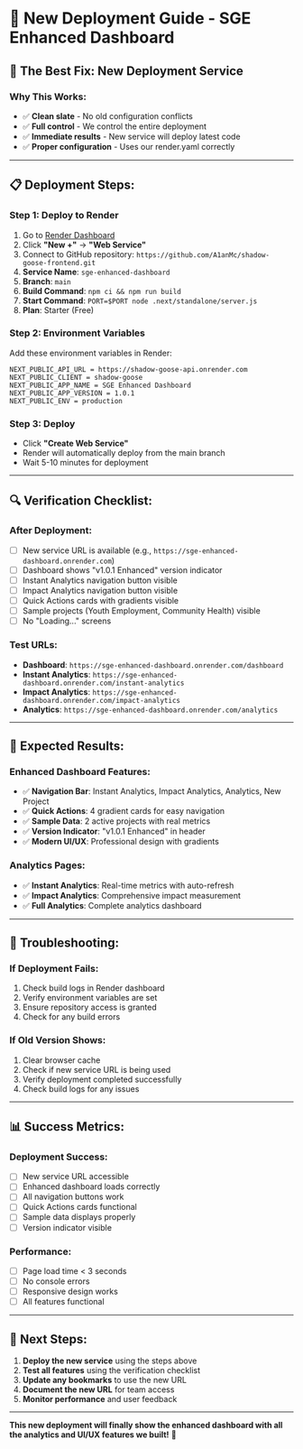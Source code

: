 # 🚀 New Deployment Guide - SGE Enhanced Dashboard

## 🎯 **The Best Fix: New Deployment Service**

### **Why This Works:**

- ✅ **Clean slate** - No old configuration conflicts
- ✅ **Full control** - We control the entire deployment
- ✅ **Immediate results** - New service will deploy latest code
- ✅ **Proper configuration** - Uses our render.yaml correctly

---

## 📋 **Deployment Steps:**

### **Step 1: Deploy to Render**

1. Go to [Render Dashboard](https://dashboard.render.com)
2. Click **"New +"** → **"Web Service"**
3. Connect to GitHub repository: `https://github.com/A1anMc/shadow-goose-frontend.git`
4. **Service Name**: `sge-enhanced-dashboard`
5. **Branch**: `main`
6. **Build Command**: `npm ci && npm run build`
7. **Start Command**: `PORT=$PORT node .next/standalone/server.js`
8. **Plan**: Starter (Free)

### **Step 2: Environment Variables**

Add these environment variables in Render:

```
NEXT_PUBLIC_API_URL = https://shadow-goose-api.onrender.com
NEXT_PUBLIC_CLIENT = shadow-goose
NEXT_PUBLIC_APP_NAME = SGE Enhanced Dashboard
NEXT_PUBLIC_APP_VERSION = 1.0.1
NEXT_PUBLIC_ENV = production
```

### **Step 3: Deploy**

- Click **"Create Web Service"**
- Render will automatically deploy from the main branch
- Wait 5-10 minutes for deployment

---

## 🔍 **Verification Checklist:**

### **After Deployment:**

- [ ] New service URL is available (e.g., `https://sge-enhanced-dashboard.onrender.com`)
- [ ] Dashboard shows "v1.0.1 Enhanced" version indicator
- [ ] Instant Analytics navigation button visible
- [ ] Impact Analytics navigation button visible
- [ ] Quick Actions cards with gradients visible
- [ ] Sample projects (Youth Employment, Community Health) visible
- [ ] No "Loading..." screens

### **Test URLs:**

- **Dashboard**: `https://sge-enhanced-dashboard.onrender.com/dashboard`
- **Instant Analytics**: `https://sge-enhanced-dashboard.onrender.com/instant-analytics`
- **Impact Analytics**: `https://sge-enhanced-dashboard.onrender.com/impact-analytics`
- **Analytics**: `https://sge-enhanced-dashboard.onrender.com/analytics`

---

## 🎉 **Expected Results:**

### **Enhanced Dashboard Features:**

- ✅ **Navigation Bar**: Instant Analytics, Impact Analytics, Analytics, New Project
- ✅ **Quick Actions**: 4 gradient cards for easy navigation
- ✅ **Sample Data**: 2 active projects with real metrics
- ✅ **Version Indicator**: "v1.0.1 Enhanced" in header
- ✅ **Modern UI/UX**: Professional design with gradients

### **Analytics Pages:**

- ✅ **Instant Analytics**: Real-time metrics with auto-refresh
- ✅ **Impact Analytics**: Comprehensive impact measurement
- ✅ **Full Analytics**: Complete analytics dashboard

---

## 🔧 **Troubleshooting:**

### **If Deployment Fails:**

1. Check build logs in Render dashboard
2. Verify environment variables are set
3. Ensure repository access is granted
4. Check for any build errors

### **If Old Version Shows:**

1. Clear browser cache
2. Check if new service URL is being used
3. Verify deployment completed successfully
4. Check build logs for any issues

---

## 📊 **Success Metrics:**

### **Deployment Success:**

- [ ] New service URL accessible
- [ ] Enhanced dashboard loads correctly
- [ ] All navigation buttons work
- [ ] Quick Actions cards functional
- [ ] Sample data displays properly
- [ ] Version indicator visible

### **Performance:**

- [ ] Page load time < 3 seconds
- [ ] No console errors
- [ ] Responsive design works
- [ ] All features functional

---

## 🚀 **Next Steps:**

1. **Deploy the new service** using the steps above
2. **Test all features** using the verification checklist
3. **Update any bookmarks** to use the new URL
4. **Document the new URL** for team access
5. **Monitor performance** and user feedback

---

**This new deployment will finally show the enhanced dashboard with all the analytics and UI/UX features we built!** 🎯

